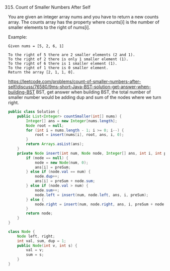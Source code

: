315. Count of Smaller Numbers After Self 

You are given an integer array nums and you have to return a new counts array. The counts array has the property where counts[i] is the number of smaller elements to the right of nums[i].

Example:
```
Given nums = [5, 2, 6, 1]

To the right of 5 there are 2 smaller elements (2 and 1).
To the right of 2 there is only 1 smaller element (1).
To the right of 6 there is 1 smaller element (1).
To the right of 1 there is 0 smaller element.
Return the array [2, 1, 1, 0].
```
https://leetcode.com/problems/count-of-smaller-numbers-after-self/discuss/76580/9ms-short-Java-BST-solution-get-answer-when-building-BST
BST, get answer when building BST, the total number of smaller number would be adding dup and sum of the nodes where we turn right.

```java
public class Solution {
    public List<Integer> countSmaller(int[] nums) {
        Integer[] ans = new Integer[nums.length];
        Node root = null;
        for (int i = nums.length - 1; i >= 0; i--) {
            root = insert(nums[i], root, ans, i, 0);
        }
        return Arrays.asList(ans);
    }
    private Node insert(int num, Node node, Integer[] ans, int i, int preSum) {
        if (node == null) {
            node = new Node(num, 0);
            ans[i] = preSum;
        } else if (node.val == num) {
            node.dup++;
            ans[i] = preSum + node.sum;
        } else if (node.val > num) {
            node.sum++;
            node.left = insert(num, node.left, ans, i, preSum);
        } else {
            node.right = insert(num, node.right, ans, i, preSum + node.dup + node.sum);
        }
        return node;
    }
}

class Node {
    Node left, right;
    int val, sum, dup = 1;
    public Node(int v, int s) {
        val = v;
        sum = s;
    }
}
```
